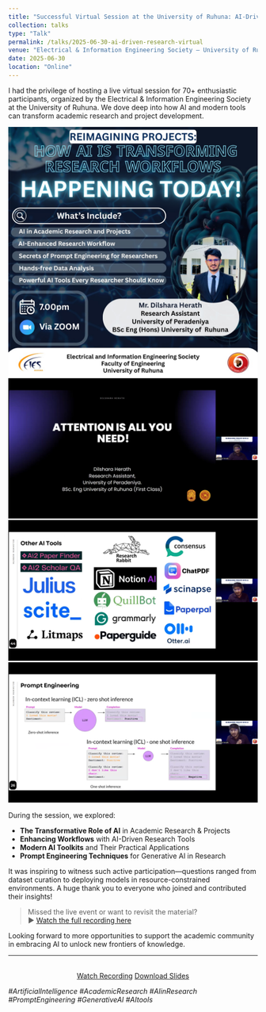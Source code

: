```yaml
---
title: "Successful Virtual Session at the University of Ruhuna: AI-Driven Research & Project Excellence"
collection: talks
type: "Talk"
permalink: /talks/2025-06-30-ai-driven-research-virtual
venue: "Electrical & Information Engineering Society – University of Ruhuna (Virtual)"
date: 2025-06-30
location: "Online"
---
```


I had the privilege of hosting a live virtual session for 70+ enthusiastic participants, organized by the Electrical & Information Engineering Society at the University of Ruhuna. We dove deep into how AI and modern tools can transform academic research and project development.

![Official Session Announcement](/images/talks/banner.jpg)
![Session Screenshot](/images/talks/front_page.png)
![Overview of AI Tools](/images/talks/Overview_AI_Tools.png)
![Covering Prompt Engineering Basics](/images/talks/Prompt_eng.png)

During the session, we explored:
- **The Transformative Role of AI** in Academic Research & Projects  
- **Enhancing Workflows** with AI-Driven Research Tools  
- **Modern AI Toolkits** and Their Practical Applications  
- **Prompt Engineering Techniques** for Generative AI in Research  

It was inspiring to witness such active participation—questions ranged from dataset curation to deploying models in resource-constrained environments. A huge thank you to everyone who joined and contributed their insights!

> Missed the live event or want to revisit the material?  
> ▶️ [Watch the full recording here](https://drive.google.com/file/d/1GFevpRE7WwqfqxcZoz5bflumQVvC2eEH/view?usp=drive_link)

Looking forward to more opportunities to support the academic community in embracing AI to unlock new frontiers of knowledge.

---

<div style="text-align:center; margin-top:2rem;">
  <a href="https://lnkd.in/gRXbAePf" class="button">Watch Recording</a>
  <a href="/assets/slides/ruhuna-ai-session-slides.pdf" class="button">Download Slides</a>
</div>

*#ArtificialIntelligence  #AcademicResearch  #AIinResearch  #PromptEngineering  #GenerativeAI  #AItools*  
